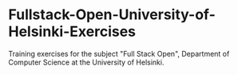 # Fullstack-Open-University-of-Helsinki-Exercises
Training exercises for the subject "Full Stack Open", Department of Computer Science at the University of Helsinki. 
